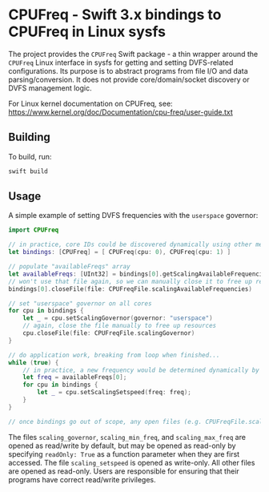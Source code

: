 # CPUFreq - Swift 3.x bindings to CPUFreq in Linux sysfs

The project provides the `CPUFreq` Swift package - a thin wrapper around the `CPUFreq` Linux interface in sysfs for getting and setting DVFS-related configurations.
Its purpose is to abstract programs from file I/O and data parsing/conversion.
It does not provide core/domain/socket discovery or DVFS management logic.

For Linux kernel documentation on CPUFreq, see: https://www.kernel.org/doc/Documentation/cpu-freq/user-guide.txt


## Building

To build, run:

```sh
swift build
```


## Usage

A simple example of setting DVFS frequencies with the `userspace` governor:

```Swift
import CPUFreq

// in practice, core IDs could be discovered dynamically using other means...
let bindings: [CPUFreq] = [ CPUFreq(cpu: 0), CPUFreq(cpu: 1) ]

// populate "availableFreqs" array
let availableFreqs: [UInt32] = bindings[0].getScalingAvailableFrequencies()!
// won't use that file again, so we can manually close it to free up resources
bindings[0].closeFile(file: CPUFreqFile.scalingAvailableFrequencies)

// set "userspace" governor on all cores
for cpu in bindings {
    let _ = cpu.setScalingGovernor(governor: "userspace")
    // again, close the file manually to free up resources
    cpu.closeFile(file: CPUFreqFile.scalingGovernor)
}

// do application work, breaking from loop when finished...
while (true) {
    // in practice, a new frequency would be determined dynamically by some scheduling logic...
    let freq = availableFreqs[0];
    for cpu in bindings {
        let _ = cpu.setScalingSetspeed(freq: freq);
    }
}

// once bindings go out of scope, any open files (e.g. CPUFreqFile.scalingSetspeed) are closed automatically
```

The files `scaling_governor`, `scaling_min_freq`, and `scaling_max_freq` are opened as read/write by default, but may be opened as read-only by specifying `readOnly: True` as a function parameter when they are first accessed.
The file `scaling_setspeed` is opened as write-only.
All other files are opened as read-only.
Users are responsible for ensuring that their programs have correct read/write privileges.

